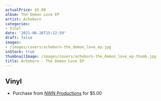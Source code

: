 ```yaml
---
actualPrice: $5.00
album: The Demon Love EP
artist: Acheborn
categories:
- Vinyl
date: '2021-06-26T15:22:59'
draft: false
images:
- /images/covers/acheborn-the_demon_love_ep.jpg
inStock: true
thumbnailImage: /images/covers/acheborn-the_demon_love_ep-thumb.jpg
title: Acheborn - The Demon Love EP
---
```


## Vinyl
* Purchase from [NWN Productions](http://shop.nwnprod.com/index.php?route=product/product&path=76&product_id=294&sort=pd.name&order=ASC) for $5.00
